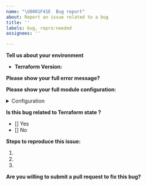 ```yaml
---
name: "\U0001F41E  Bug report"
about: Report an issue related to a bug
title: ''
labels: bug, repro:needed
assignees: ''

---
```


**Tell us about your environment**

* **Terraform Version:**

**Please show your full error message?**

**Please show your full module configuration:**

<details>
<summary>Configuration</summary>

<!-- Paste your configuration below: -->
```hcl

```

</details>

**Is this bug related to Terraform state ?**

- [] Yes
- [] No

**Steps to reproduce this issue:**

<!-- Please tell us exactly how to see the issue you're describing -->

1. 
1. 
1. 

**Are you willing to submit a pull request to fix this bug?**